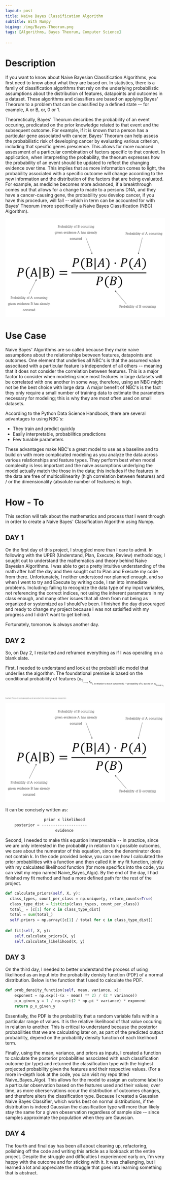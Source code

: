 ```yaml
---
layout: post
title: Naive Bayes Classification Algorithm
subtitle: With Numpy
bigimg: /img/Bayes-Theorum.png
tags: [Algorithms, Bayes Theorum, Computer Science]

---
```

# Description
If you want to know about Naive Bayesian Classification Algorithms, you first need to know about what they are based on. In 
statistics, there is a family of classification algorithms that rely on the underlying probabilistic assumptions about the
distribution of features, datapoints and outcomes in a dataset. These algorithms and classifiers are based on applying Bayes' 
Theorum to a problem that can be classified by a defined state -- for example, A or B, or, 0 or 1.

Theorectically, Bayes' Theorum describes the probability of an event occuring, predicated on the prior knowledge related to 
that event and the subsequent outcome. For example, if it is known that a person has a particular gene associated with cancer, 
Bayes' Theorum can help assess the probabilistic risk of developing cancer by evaluating various criterion, including that 
specific genes prescence. This allows for more nuanced assessment of a particular combination of factors specific to that 
context. In application, when interpreting the probability, the theorum expresses how the probability of an event should be 
updated to reflect the changing evidence over time. This implies that as more information comes to light, the probability 
associated with a specific outcome will change according to the new information and the distribution of the factors that are 
being evaluated. For example, as medicine becomes more advanced, if a breakthrough comes out that allows for a change to made 
to a persons DNA, and they have a cancer-causing gene, the probability you develop cancer, if you have this procedure, will 
fall -- which in term can be accounted for with Bayes' Theorum (more specifically a Naive Bayes Classification (NBC) 
Algorithm).

<img src="/img/bayes-equation.png">


# Use Case
Naive Bayes' Algorithms are so called because they make naive assumptions about the relationships between features,
datapoints and outcomes. One element that underlies all NBC's is that the assumed value associtaed with a particular feature is 
independent of all others -- meaning that it does not consider the correlation between features. This is a major factor to 
consider when modeling since most features in large datasets will be correlated with one another in some way, therefore, using 
an NBC might not be the best choice with large data. A major benefit of NBC's is the fact they only require a small number of 
training data to estimate the parameters necessary for modeling; this is why they are most often used on small datasets.

According to the Python Data Science Handbook, there are several advantages to using NBC's:
- They train and predict quickly
- Easily interpretable, probabilitics predictions
- Few tunable parameters

These advantages make NBC's a great model to use as a baseline and to build on with more complicated modeling as you analyze 
the data across various relationships and feature types. They perform best when model complexity is less important and the 
naive assumptions underlying the model actually match the those in the data; this includes if the features in the data are free 
of multicollinearity (high correlation between features) and / or the dimensionality (absolute number of features) is high.


# How - To
This section will talk about the mathematics and process that I went through in order to create a Naive Bayes' Classification 
Algorithm using Numpy.

## DAY 1
On the first day of this project, I struggled more than I care to admit. In following with the UPER (Understand, Plan, Execute, 
Review) methodology, I sought out to understand the mathematics and theory behind Naive Bayesian Algorithms. I was able to get 
a pretty intuitive understanding of the math after half the day and then sought out to Plan and Execute my code from there. 
Unfortunately, I neither understood nor planned enough, and so when I went to try and Execute by writing code, I ran into 
immediate problems. Including: failing to recognize the data type of my input variables, not referencing the correct indices, 
not using the inherent parameters in my class enough, and many other issues that all stem from not being as organized or 
systemized as I should've been. I finished the day discouraged and ready to change my project because I was not satisified with 
my progress and I didn't want to get behind.

Fortunately, tomorrow is always another day.

## DAY 2
So, on Day 2, I restarted and reframed everything as if I was operating on a blank slate.

First, I needed to understand and look at the probabilistic model that underlies the algorithm. The foundational premise is 
based on the conditional probability of features (x<sub>1<sub> ,..., x<sub>n<sub>), in relation to each outcome(k) -- 
probability of k, based on x<sub>1<sub> through x<sub>n<sub>. Using Bayes' Theorum, the conditional probability can be 
expressed by the form shown in the image above, reproduced here.

<img src="/img/bayes-equation.png">

It can be concisely written as:

```python
                 prior x likelihood
    posterior = --------------------
                      evidence
```

Second, I needed to make this equation interpretable -- in practice, since we are only interested in the probability in 
relation to k possible outcomes, we care about the numerator of this equation, since the denominator does not contain k. In the 
code provided below, you can see how I calculated the prior probabilities with a function and then called it in my fit 
function, jointly with my calculated likelihood function (for more specifics into the code, you can visit my repo named 
Naive_Bayes_Algo). By the end of the day, I had finished my fit method and had a more defined path for the rest of the project.

```python
def calculate_priors(self, X, y):
  class_types, count_per_class = np.unique(y, return_counts=True)
  class_type_dist = list(zip(class_types, count_per_class))
  total_ = [c[1] for c in class_type_dist]
  total = sum(total_)
  self.priors = np.array([c[1] / total for c in class_type_dist])

def fit(self, X, y):
    self.calculate_priors(X, y)
    self.calculate_likelihood(X, y)
```

## DAY 3
On the third day, I needed to better understand the process of using likelihood as an input into the probability denisty 
function (PDF) of a normal distribution. Below is the function that I used to calculate the PDF.

```python
def prob_density_function(self, mean, variance, x):
    exponent = np.exp((-(x - mean) ** 2) / (2 * variance))
    p_x_given_y = 1 / np.sqrt(2 * np.pi * variance) * exponent
    return p_x_given_y

```

Essentially, the PDF is the probability that a random variable falls within a particular range of values. It is the relative 
likelihood of that value occuring in relation to another. This is critical to understand because the posterior probabilities 
that we are calculating later on, as part of the predicted output probability, depend on the probability density function of 
each likelihood term.

Finally, using the mean, variance, and priors as inputs, I created a function to calculate the posterior probabilities 
associated with each classification outcome (or type) and returned the classification type with the highest projected 
probability given the features and their respective values. (For a more in-depth look at the code, you can visit my repo titled
Naive_Bayes_Algo). This allows for the model to assign an outcome label to a particular observation based on the features used 
and their values; over time, as more oberservations occur the distribution of outcomes changes, and therefore alters the 
classification type. Because I created a Gaussian Naive Bayes Classifier, which works best on normal distributions, if the 
distribution is indeed Gaussian the classification type will more than likely stay the same for a given obeservation regardless 
of sample size -- since samples approximate the population when they are Gaussian.

## DAY 4
The fourth and final day has been all about cleaning up, refactoring, polishing off the code and writing this article as a 
lookback at the entire project. Despite the struggle and difficulties I experienced early on, I'm very happy with the outcome 
and for sticking with it. It was challenging, but I learned a lot and appreciate the struggle that goes into learning 
something that is abstract.

